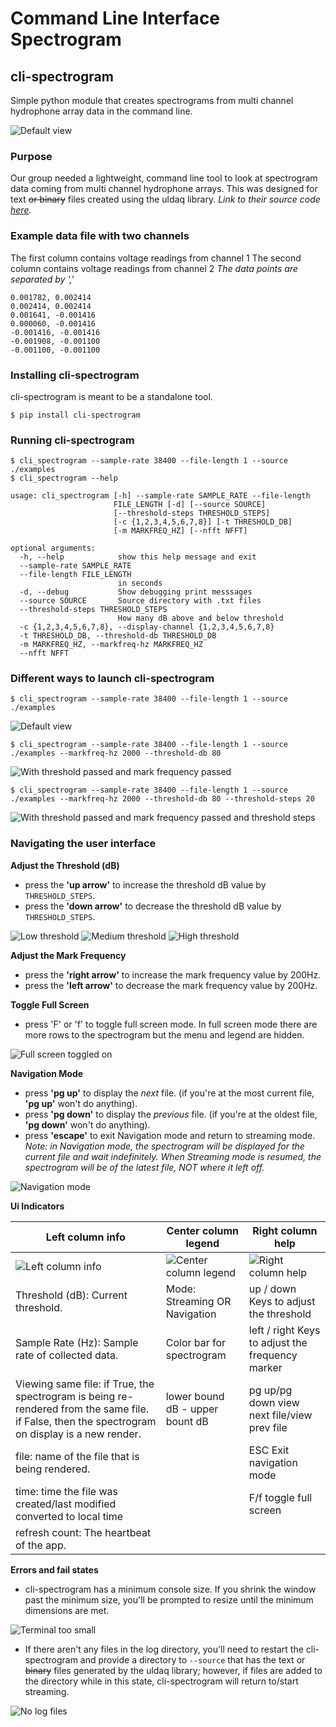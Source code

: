 # Command Line Interface Spectrogram
## cli-spectrogram
Simple python module that creates spectrograms from multi channel hydrophone array data in the command line.

![](https://raw.githubusercontent.com/caileighf/cli-spectrogram/master/images/default.png "Default view")

### Purpose
Our group needed a lightweight, command line tool to look at spectrogram data coming from multi channel hydrophone arrays. 
This was designed for text ~~or binary~~ files created using the uldaq library. _Link to their source code [here](https://github.com/mccdaq/uldaq)._ 

### Example data file with two channels
The first column contains voltage readings from channel 1
The second column contains voltage readings from channel 2
_The data points are separated by ','_

```
0.001782, 0.002414
0.002414, 0.002414
0.001641, -0.001416
0.000060, -0.001416
-0.001416, -0.001416
-0.001908, -0.001100
-0.001100, -0.001100
```

### Installing cli-spectrogram
cli-spectrogram is meant to be a standalone tool.
```
$ pip install cli-spectrogram 
```

### Running cli-spectrogram
```
$ cli_spectrogram --sample-rate 38400 --file-length 1 --source ./examples
$ cli_spectrogram --help

usage: cli_spectrogram [-h] --sample-rate SAMPLE_RATE --file-length
                       FILE_LENGTH [-d] [--source SOURCE]
                       [--threshold-steps THRESHOLD_STEPS]
                       [-c {1,2,3,4,5,6,7,8}] [-t THRESHOLD_DB]
                       [-m MARKFREQ_HZ] [--nfft NFFT]

optional arguments:
  -h, --help            show this help message and exit
  --sample-rate SAMPLE_RATE
  --file-length FILE_LENGTH
                        in seconds
  -d, --debug           Show debugging print messsages
  --source SOURCE       Source directory with .txt files
  --threshold-steps THRESHOLD_STEPS
                        How many dB above and below threshold
  -c {1,2,3,4,5,6,7,8}, --display-channel {1,2,3,4,5,6,7,8}
  -t THRESHOLD_DB, --threshold-db THRESHOLD_DB
  -m MARKFREQ_HZ, --markfreq-hz MARKFREQ_HZ
  --nfft NFFT
```

### Different ways to launch cli-spectrogram
`$ cli_spectrogram --sample-rate 38400 --file-length 1 --source ./examples `

![](https://raw.githubusercontent.com/caileighf/cli-spectrogram/master/images/default.png "Default view")

`$ cli_spectrogram --sample-rate 38400 --file-length 1 --source ./examples --markfreq-hz 2000 --threshold-db 80`

![](https://raw.githubusercontent.com/caileighf/cli-spectrogram/master/images/basic.png "With threshold passed and mark frequency passed")

`$ cli_spectrogram --sample-rate 38400 --file-length 1 --source ./examples --markfreq-hz 2000 --threshold-db 80 --threshold-steps 20 `

![](https://raw.githubusercontent.com/caileighf/cli-spectrogram/master/images/thresh_tolerance.png "With threshold passed and mark frequency passed and threshold steps")


### Navigating the user interface
__Adjust the Threshold (dB)__
* press the __'up arrow'__ to increase the threshold dB value by `THRESHOLD_STEPS`.
* press the __'down arrow'__ to decrease the threshold dB value by `THRESHOLD_STEPS`.

![](https://raw.githubusercontent.com/caileighf/cli-spectrogram/master/images/low_threshold.png "Low threshold")
![](https://raw.githubusercontent.com/caileighf/cli-spectrogram/master/images/medium_threshold.png "Medium threshold")
![](https://raw.githubusercontent.com/caileighf/cli-spectrogram/master/images/high_threshold.png "High threshold")

__Adjust the Mark Frequency__
* press the __'right arrow'__ to increase the mark frequency value by 200Hz.
* press the __'left arrow'__ to decrease the mark frequency value by 200Hz.

__Toggle Full Screen__ 
* press 'F' or 'f' to toggle full screen mode. In full screen mode there are more rows to the spectrogram but the menu and legend are hidden.

![](https://raw.githubusercontent.com/caileighf/cli-spectrogram/master/images/full_screen.png "Full screen toggled on")

__Navigation Mode__ 
* press __'pg up'__ to display the _next_ file. (if you're at the most current file, __'pg up'__ won't do anything).
* press __'pg down'__ to display the _previous_ file. (if you're at the oldest file, __'pg down'__ won't do anything).
* press __'escape'__ to exit Navigation mode and return to streaming mode.
_Note: in Navigation mode, the spectrogram will be displayed for the current file and wait indefinitely. When Streaming mode is resumed, the spectrogram will be of the latest file, NOT where it left off._

![](https://raw.githubusercontent.com/caileighf/cli-spectrogram/master/images/navigation_mode.png "Navigation mode")

__Ui Indicators__

Left column info | Center column legend | Right column help
------------ | ------------- | -------------
![](https://raw.githubusercontent.com/caileighf/cli-spectrogram/master/images/left_column.png "Left column info") | ![](https://raw.githubusercontent.com/caileighf/cli-spectrogram/master/images/center_column.png "Center column legend") | ![](https://raw.githubusercontent.com/caileighf/cli-spectrogram/master/images/right_column.png "Right column help")
Threshold (dB): Current threshold. | Mode: Streaming OR Navigation | up / down Keys to adjust the threshold
Sample Rate (Hz): Sample rate of collected data. | Color bar for spectrogram | left / right Keys to adjust the frequency marker
Viewing same file: if True, the spectrogram is being re-rendered from the same file. if False, then the spectrogram on display is a new render. | lower bound dB - upper bount dB | pg up/pg down view next file/view prev file
file: name of the file that is being rendered. | | ESC Exit navigation mode
time: time the file was created/last modified converted to local time | | F/f toggle full screen
refresh count: The heartbeat of the app. | |

__Errors and fail states__

* cli-spectrogram has a minimum console size. If you shrink the window past the minimum size, you'll be prompted to resize until the minimum dimensions are met.

![](https://raw.githubusercontent.com/caileighf/cli-spectrogram/master/images/too_small.png "Terminal too small")

* If there aren't any files in the log directory, you'll need to restart the cli-spectrogram and provide a directory to `--source` that has the text or ~~binary~~ files generated by the uldaq library; however, if files are added to the directory while in this state, cli-spectrogram will return to/start streaming.

![](https://raw.githubusercontent.com/caileighf/cli-spectrogram/master/images/no_files.png "No log files")



